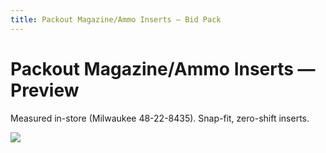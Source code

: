 ```yaml
---
title: Packout Magazine/Ammo Inserts — Bid Pack
---
```

<meta name="robots" content="noindex, nofollow">

# Packout Magazine/Ammo Inserts — Preview
Measured in-store (Milwaukee 48-22-8435). Snap-fit, zero-shift inserts.

![](/assets/img/packout-hero.jpg)
